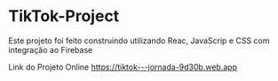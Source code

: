 # TikTok-Project
Este projeto foi feito construindo utilizando Reac, JavaScrip e CSS com integração ao Firebase

Link do Projeto Online
https://tiktok---jornada-9d30b.web.app
